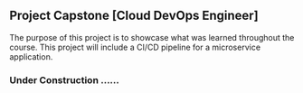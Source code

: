 
## Project Capstone [Cloud DevOps Engineer] 

The purpose of this project is to showcase what was learned throughout the course. This project will include a CI/CD pipeline for a microservice application. 

### Under Construction ...... 